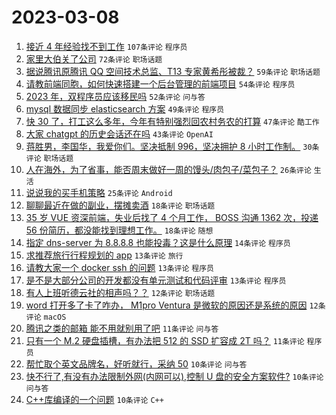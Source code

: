 # 2023-03-08

1. [接近 4 年经验找不到工作](https://www.v2ex.com/t/922086) `107条评论` `程序员`
1. [家里大伯关了公司](https://www.v2ex.com/t/922143) `72条评论` `职场话题`
1. [据说腾讯原腾讯 QQ 空间技术总监、T13 专家黄希彤被裁？](https://www.v2ex.com/t/922097) `59条评论` `职场话题`
1. [请教前端同胞，如何快速搭建一个后台管理的前端项目](https://www.v2ex.com/t/922121) `54条评论` `程序员`
1. [2023 年，双程序员应该移民吗](https://www.v2ex.com/t/922140) `52条评论` `问与答`
1. [mysql 数据同步 elasticsearch 方案](https://www.v2ex.com/t/922102) `49条评论` `程序员`
1. [快 30 了，打工这么多年，今年有特别强烈回农村务农的打算](https://www.v2ex.com/t/922175) `47条评论` `酷工作`
1. [大家 chatgpt 的历史会话还在吗](https://www.v2ex.com/t/922162) `43条评论` `OpenAI`
1. [蒋胜男，李国华，我爱你们。坚决抵制 996，坚决拥护 8 小时工作制。](https://www.v2ex.com/t/922230) `30条评论` `职场话题`
1. [人在海外，为了省事，能否周末做好一周的馒头/肉包子/菜包子？](https://www.v2ex.com/t/922204) `26条评论` `生活`
1. [说说我的买手机策略](https://www.v2ex.com/t/922236) `25条评论` `Android`
1. [聊聊最近在做的副业，摆摊卖酒](https://www.v2ex.com/t/922228) `18条评论` `职场话题`
1. [35 岁 VUE 资深前端，失业后找了 4 个月工作， BOSS 沟通 1362 次，投递 56 份简历，都没能找到理想工作。](https://www.v2ex.com/t/922124) `18条评论` `随想`
1. [指定 dns-server 为 8.8.8.8 也能投毒？这是什么原理](https://www.v2ex.com/t/922225) `14条评论` `程序员`
1. [求推荐旅行行程规划的 app](https://www.v2ex.com/t/922147) `13条评论` `旅行`
1. [请教大家一个 docker ssh 的问题](https://www.v2ex.com/t/922135) `13条评论` `程序员`
1. [是不是大部分公司的开发都没有单元测试和代码评审](https://www.v2ex.com/t/922133) `13条评论` `程序员`
1. [有人上班听德云社的相声吗？？](https://www.v2ex.com/t/922181) `12条评论` `职场话题`
1. [word 打开多了卡了咋办， M1pro Ventura 是微软的原因还是系统的原因](https://www.v2ex.com/t/922163) `12条评论` `macOS`
1. [腾讯之类的邮箱 能不用就别用了吧](https://www.v2ex.com/t/922151) `11条评论` `问与答`
1. [只有一个 M.2 硬盘插槽，有办法把 512 的 SSD 扩容成 2T 吗？](https://www.v2ex.com/t/922126) `11条评论` `程序员`
1. [帮忙取个英文品牌名，好听就行，采纳 50](https://www.v2ex.com/t/922161) `10条评论` `问与答`
1. [快不行了,有没有办法限制外网(内网可以),控制 U 盘的安全方案软件?](https://www.v2ex.com/t/922127) `10条评论` `问与答`
1. [C++库编译的一个问题](https://www.v2ex.com/t/922123) `10条评论` `C++`
